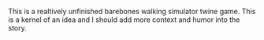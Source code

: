 This is a realtively unfinished barebones walking simulator twine game. This is a kernel of an idea and I should add more context and humor into the story.
